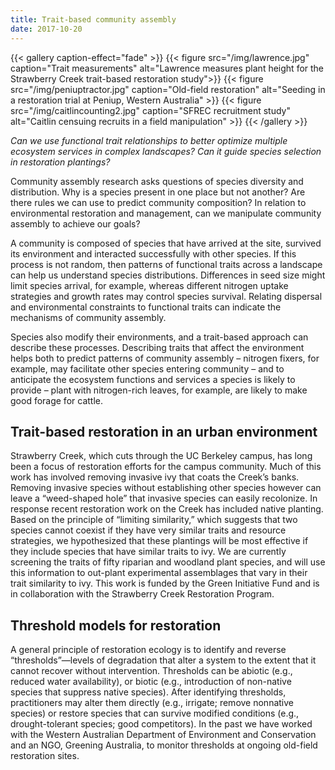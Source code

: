 ```yaml
---
title: Trait-based community assembly
date: 2017-10-20
---
```


{{< gallery caption-effect="fade" >}}
  {{< figure src="/img/lawrence.jpg" caption="Trait measurements" alt="Lawrence measures plant height for the Strawberry Creek trait-based restoration study">}}
  {{< figure src="/img/peniuptractor.jpg" caption="Old-field restoration" alt="Seeding in a restoration trial at Peniup, Western Australia" >}}
  {{< figure src="/img/caitlincounting2.jpg" caption="SFREC recruitment study" alt="Caitlin censuing recruits in a field manipulation" >}}
{{< /gallery >}}

_Can we use functional trait relationships to better optimize multiple ecosystem services in complex landscapes? Can it guide species selection in restoration plantings?_

<!--more-->

Community assembly research asks questions of species diversity and distribution. Why is a species present in one place but not another? Are there rules we can use to predict community composition? In relation to environmental restoration and management, can we manipulate community assembly to achieve our goals?

A community is composed of species that have arrived at the site, survived its environment and interacted successfully with other species. If this process is not random, then patterns of functional traits across a landscape can help us understand species distributions. Differences in seed size might limit species arrival, for example, whereas different nitrogen uptake strategies and growth rates may control species survival. Relating dispersal and environmental constraints to functional traits can indicate the mechanisms of community assembly.

Species also modify their environments, and a trait-based approach can describe these processes. Describing traits that affect the environment helps both to predict patterns of community assembly – nitrogen fixers, for example, may facilitate other species entering community – and to anticipate the ecosystem functions and services a species is likely to provide – plant with nitrogen-rich leaves, for example, are likely to make good forage for cattle.

## Trait-based restoration in an urban environment

Strawberry Creek, which cuts through the UC Berkeley campus, has long been a focus of restoration efforts for the campus community. Much of this work has involved removing invasive ivy that coats the Creek’s banks. Removing invasive species without establishing other species however can leave a “weed-shaped hole” that invasive species can easily recolonize. In response recent restoration work on the Creek has included native planting. Based on the principle of “limiting similarity,” which suggests that two species cannot coexist if they have very similar traits and resource strategies, we hypothesized that these plantings will be most effective if they include species that have similar traits to ivy. We are currently screening the traits of fifty riparian and woodland plant species, and will use this information to out-plant experimental assemblages that vary in their trait similarity to ivy. This work is funded by the Green Initiative Fund and is in collaboration with the Strawberry Creek Restoration Program.

## Threshold models for restoration

A general principle of restoration ecology is to identify and reverse “thresholds”—levels of degradation that alter a system to the extent that it cannot recover without intervention. Thresholds can be abiotic (e.g., reduced water availability), or biotic (e.g., introduction of non-native species that suppress native species). After identifying thresholds, practitioners may alter them directly (e.g., irrigate; remove nonnative species) or restore species that can survive modified conditions (e.g., drought-tolerant species; good competitors). In the past we have worked with the Western Australian Department of Environment and Conservation and an NGO, Greening Australia, to monitor thresholds at ongoing old-field restoration sites. 





<!--more-->